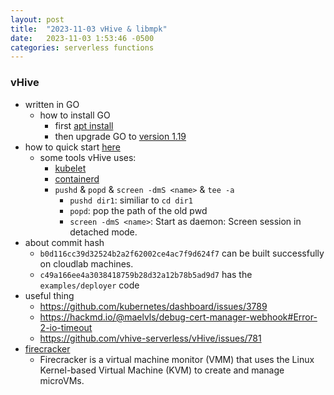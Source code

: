 ```yaml
---
layout: post
title:  "2023-11-03 vHive & libmpk"
date:   2023-11-03 1:53:46 -0500
categories: serverless functions
---
```

### vHive
- written in GO
	+ how to install GO
		* first [apt install](https://stackoverflow.com/questions/17480044/how-to-install-the-current-version-of-go-in-ubuntu-precise)
		* then upgrade GO to [version 1.19](https://go.dev/dl/)
- how to quick start [here](https://github.com/vhive-serverless/vhive/blob/6a0c478d2c9f/docs/quickstart_guide.md)
	+ some tools vHive uses:
		* [kubelet](https://kubernetes.io/docs/reference/command-line-tools-reference/kubelet/)
		* [containerd](https://containerd.io/)
		* `pushd` & `popd` & `screen -dmS <name>` & `tee -a`
			- `pushd dir1`: similiar to `cd dir1`
			- `popd`: pop the path of the old pwd
			- `screen -dmS <name>`: Start as daemon: Screen session in detached mode.
- about commit hash
	+ `b0d116cc39d32524b2a2f62002ce4ac7f9d624f7` can be built successfully on cloudlab machines.
	+ `c49a166ee4a3038418759b28d32a12b78b5ad9d7` has the `examples/deployer` code
- useful thing
	+ https://github.com/kubernetes/dashboard/issues/3789
	+ https://hackmd.io/@maelvls/debug-cert-manager-webhook#Error-2-io-timeout
	+ https://github.com/vhive-serverless/vHive/issues/781
- [firecracker](https://firecracker-microvm.github.io/)
	+ Firecracker is a virtual machine monitor (VMM) that uses the Linux Kernel-based Virtual Machine (KVM) to create and manage microVMs. 
